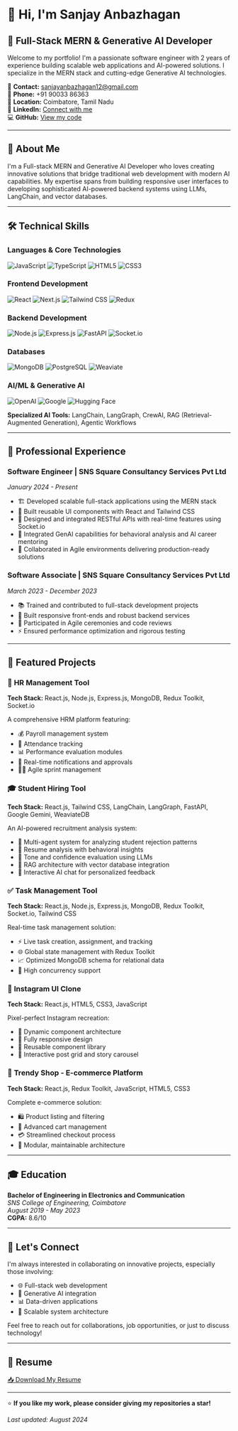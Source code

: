 # 👋 Hi, I'm Sanjay Anbazhagan

## 🚀 Full-Stack MERN & Generative AI Developer

Welcome to my portfolio! I'm a passionate software engineer with 2 years of experience building scalable web applications and AI-powered solutions. I specialize in the MERN stack and cutting-edge Generative AI technologies.

📧 **Contact:** sanjayanbazhagan12@gmail.com  
📱 **Phone:** +91 90033 86363  
📍 **Location:** Coimbatore, Tamil Nadu  
🔗 **LinkedIn:** [Connect with me](linkedin.com/in/sanjay-anbazhagan)  
💻 **GitHub:** [View my code](github.com/sanjayanbu12)

---

## 🎯 About Me

I'm a Full-stack MERN and Generative AI Developer who loves creating innovative solutions that bridge traditional web development with modern AI capabilities. My expertise spans from building responsive user interfaces to developing sophisticated AI-powered backend systems using LLMs, LangChain, and vector databases.

---

## 🛠️ Technical Skills

### **Languages & Core Technologies**
![JavaScript](https://img.shields.io/badge/-JavaScript-F7DF1E?style=flat-square&logo=javascript&logoColor=black)
![TypeScript](https://img.shields.io/badge/-TypeScript-3178C6?style=flat-square&logo=typescript&logoColor=white)
![HTML5](https://img.shields.io/badge/-HTML5-E34F26?style=flat-square&logo=html5&logoColor=white)
![CSS3](https://img.shields.io/badge/-CSS3-1572B6?style=flat-square&logo=css3&logoColor=white)

### **Frontend Development**
![React](https://img.shields.io/badge/-React-61DAFB?style=flat-square&logo=react&logoColor=black)
![Next.js](https://img.shields.io/badge/-Next.js-000000?style=flat-square&logo=next.js&logoColor=white)
![Tailwind CSS](https://img.shields.io/badge/-Tailwind_CSS-38B2AC?style=flat-square&logo=tailwind-css&logoColor=white)
![Redux](https://img.shields.io/badge/-Redux-764ABC?style=flat-square&logo=redux&logoColor=white)

### **Backend Development**
![Node.js](https://img.shields.io/badge/-Node.js-339933?style=flat-square&logo=node.js&logoColor=white)
![Express.js](https://img.shields.io/badge/-Express.js-000000?style=flat-square&logo=express&logoColor=white)
![FastAPI](https://img.shields.io/badge/-FastAPI-009688?style=flat-square&logo=fastapi&logoColor=white)
![Socket.io](https://img.shields.io/badge/-Socket.io-010101?style=flat-square&logo=socket.io&logoColor=white)

### **Databases**
![MongoDB](https://img.shields.io/badge/-MongoDB-47A248?style=flat-square&logo=mongodb&logoColor=white)
![PostgreSQL](https://img.shields.io/badge/-PostgreSQL-336791?style=flat-square&logo=postgresql&logoColor=white)
![Weaviate](https://img.shields.io/badge/-WeaviateDB-FF6B6B?style=flat-square&logo=database&logoColor=white)

### **AI/ML & Generative AI**
![OpenAI](https://img.shields.io/badge/-OpenAI-412991?style=flat-square&logo=openai&logoColor=white)
![Google](https://img.shields.io/badge/-Google_Gemini-4285F4?style=flat-square&logo=google&logoColor=white)
![Hugging Face](https://img.shields.io/badge/-Hugging_Face-FFD21E?style=flat-square&logo=huggingface&logoColor=black)

**Specialized AI Tools:** LangChain, LangGraph, CrewAI, RAG (Retrieval-Augmented Generation), Agentic Workflows

---

## 💼 Professional Experience

### **Software Engineer** | SNS Square Consultancy Services Pvt Ltd
*January 2024 - Present*

- 🏗️ Developed scalable full-stack applications using the MERN stack
- 🎨 Built reusable UI components with React and Tailwind CSS
- 🔗 Designed and integrated RESTful APIs with real-time features using Socket.io
- 🤖 Integrated GenAI capabilities for behavioral analysis and AI career mentoring
- 👥 Collaborated in Agile environments delivering production-ready solutions

### **Software Associate** | SNS Square Consultancy Services Pvt Ltd
*March 2023 - December 2023*

- 📚 Trained and contributed to full-stack development projects
- 🎯 Built responsive front-ends and robust backend services
- 🔄 Participated in Agile ceremonies and code reviews
- ⚡ Ensured performance optimization and rigorous testing

---

## 🚀 Featured Projects

### 🏢 **HR Management Tool**
**Tech Stack:** React.js, Node.js, Express.js, MongoDB, Redux Toolkit, Socket.io

A comprehensive HRM platform featuring:
- 💰 Payroll management system
- 📅 Attendance tracking
- 📊 Performance evaluation modules
- 🔔 Real-time notifications and approvals
- 🏃‍♂️ Agile sprint management

### 🎓 **Student Hiring Tool**
**Tech Stack:** React.js, Tailwind CSS, LangChain, LangGraph, FastAPI, Google Gemini, WeaviateDB

An AI-powered recruitment analysis system:
- 🤖 Multi-agent system for analyzing student rejection patterns
- 📄 Resume analysis with behavioral insights
- 🎯 Tone and confidence evaluation using LLMs
- 💾 RAG architecture with vector database integration
- 💬 Interactive AI chat for personalized feedback

### ✅ **Task Management Tool**
**Tech Stack:** React.js, Node.js, Express.js, MongoDB, Redux Toolkit, Socket.io, Tailwind CSS

Real-time task management solution:
- ⚡ Live task creation, assignment, and tracking
- 🌐 Global state management with Redux Toolkit
- 📈 Optimized MongoDB schema for relational data
- 👥 High concurrency support

### 📱 **Instagram UI Clone**
**Tech Stack:** React.js, HTML5, CSS3, JavaScript

Pixel-perfect Instagram recreation:
- 🎨 Dynamic component architecture
- 📱 Fully responsive design
- 🔄 Reusable component library
- 📸 Interactive post grid and story carousel

### 🛒 **Trendy Shop - E-commerce Platform**
**Tech Stack:** React.js, Redux Toolkit, JavaScript, HTML5, CSS3

Complete e-commerce solution:
- 🛍️ Product listing and filtering
- 🛒 Advanced cart management
- 💳 Streamlined checkout process
- 🔧 Modular, maintainable architecture

---

## 🎓 Education

**Bachelor of Engineering in Electronics and Communication**  
*SNS College of Engineering, Coimbatore*  
*August 2019 - May 2023*  
**CGPA:** 8.6/10

---

## 🤝 Let's Connect

I'm always interested in collaborating on innovative projects, especially those involving:
- 🌐 Full-stack web development
- 🤖 Generative AI integration
- 📊 Data-driven applications
- 🚀 Scalable system architecture

Feel free to reach out for collaborations, job opportunities, or just to discuss technology!

---

## 📄 Resume

[📥 Download My Resume](link-to-your-resume.pdf)

---

⭐ **If you like my work, please consider giving my repositories a star!**

*Last updated: August 2024*